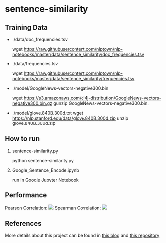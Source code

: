 # sentence-similarity

## Training Data
 - ./data/doc_frequencies.tsv
 
    wget https://raw.githubusercontent.com/nlptown/nlp-notebooks/master/data/sentence_similarity/doc_frequencies.tsv 
 - ./data/frequencies.tsv

    wget  https://raw.githubusercontent.com/nlptown/nlp-notebooks/master/data/sentence_similarity/frequencies.tsv

 - ./model/GoogleNews-vectors-negative300.bin

    wget https://s3.amazonaws.com/dl4j-distribution/GoogleNews-vectors-negative300.bin.gz
    gunzip GoogleNews-vectors-negative300.bin.

 - ./model/glove.840B.300d.txt
    wget https://nlp.stanford.edu/data/glove.840B.300d.zip
unzip glove.840B.300d.zip

## How to run

 1. sentence-similarity.py

    python sentence-similarity.py

 2. Google_Sentence_Encode.ipynb
 
    run in Google Jupyter Notebook

## Performance

Pearson Correlation:
![](http://ww1.sinaimg.cn/large/e9a223b5ly1g1swpqj9d0j20ps0h5t8z.jpg)
Spearman Correlation:
![](http://ww1.sinaimg.cn/large/e9a223b5ly1g1swpqj9d0j20ps0h5t8z.jpg)

## References

More details about this project can be found in [this blog](https://jijeng.github.io/2019/04/06/The-evaluation-of-sentence-similarity/)
and [this repository](https://github.com/nlptown/nlp-notebooks)

